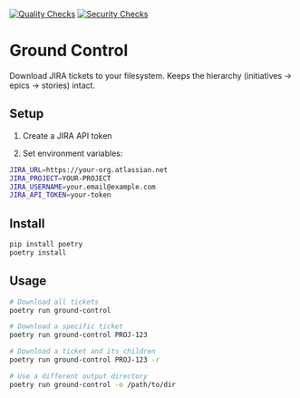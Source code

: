 [![Quality Checks](https://github.com/KeplerOps/Ground-Control/actions/workflows/quality.yml/badge.svg)](https://github.com/KeplerOps/Ground-Control/actions/workflows/quality.yml)
[![Security Checks](https://github.com/KeplerOps/Ground-Control/actions/workflows/security.yml/badge.svg)](https://github.com/KeplerOps/Ground-Control/actions/workflows/security.yml)

# Ground Control

Download JIRA tickets to your filesystem. Keeps the hierarchy (initiatives -> epics -> stories) intact.

## Setup

1. Create a JIRA API token

2. Set environment variables:

```bash
JIRA_URL=https://your-org.atlassian.net
JIRA_PROJECT=YOUR-PROJECT
JIRA_USERNAME=your.email@example.com
JIRA_API_TOKEN=your-token
```

## Install

```bash
pip install poetry
poetry install
```

## Usage

```bash
# Download all tickets
poetry run ground-control

# Download a specific ticket
poetry run ground-control PROJ-123

# Download a ticket and its children
poetry run ground-control PROJ-123 -r

# Use a different output directory
poetry run ground-control -o /path/to/dir
```
